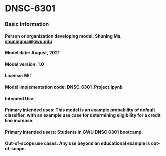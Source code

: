 # DNSC-6301
### Basic Information
#### Person or organization developing model: Shuning Ma, shuningma@gwu.edu
#### Model date: August, 2021
#### Model version: 1.0
#### License: MIT
#### Model implementation code: DNSC_6301_Project.ipynb
#### Intended Use
#### Primary intended uses: This model is an example probability of default classifier, with an example use case for determining eligibility for a credit line increase.
#### Primary intended users: Students in GWU DNSC 6301 bootcamp.
#### Out-of-scope use cases: Any use beyond an educational example is out-of-scope.

